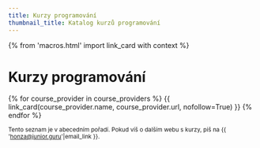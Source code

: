```yaml
---
title: Kurzy programování
thumbnail_title: Katalog kurzů programování
---
```


{% from 'macros.html' import link_card with context %}


# Kurzy programování

<div class="link-cards">
  {% for course_provider in course_providers %}
    {{ link_card(course_provider.name, course_provider.url, nofollow=True) }}
  {% endfor %}
</div>

<small>Tento seznam je v abecedním pořadí. Pokud víš o dalším webu s kurzy, piš na {{ 'honza@junior.guru'|email_link }}.</small>
